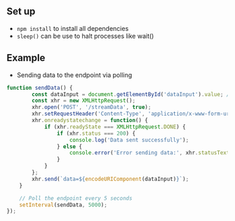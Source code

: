 ## Set up
- `npm install` to install all dependencies
- `sleep()` can be use to halt processes like wait()


## Example
- Sending data to the endpoint via polling
```js
function sendData() {
        const dataInput = document.getElementById('dataInput').value; // D: this should be what you're returning to the Robot
        const xhr = new XMLHttpRequest();
        xhr.open('POST', '/streamData', true);
        xhr.setRequestHeader('Content-Type', 'application/x-www-form-urlencoded');
        xhr.onreadystatechange = function() {
            if (xhr.readyState === XMLHttpRequest.DONE) {
                if (xhr.status === 200) {
                    console.log('Data sent successfully');
                } else {
                    console.error('Error sending data:', xhr.statusText);
                }
            }
        };
        xhr.send(`data=${encodeURIComponent(dataInput)}`);
    }

    // Poll the endpoint every 5 seconds
    setInterval(sendData, 5000);
});
```


